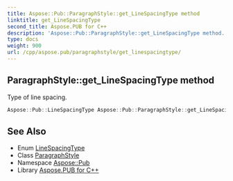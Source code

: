 ```yaml
---
title: Aspose::Pub::ParagraphStyle::get_LineSpacingType method
linktitle: get_LineSpacingType
second_title: Aspose.PUB for C++
description: 'Aspose::Pub::ParagraphStyle::get_LineSpacingType method. Type of line spacing in C++.'
type: docs
weight: 900
url: /cpp/aspose.pub/paragraphstyle/get_linespacingtype/
---
```

## ParagraphStyle::get_LineSpacingType method


Type of line spacing.

```cpp
Aspose::Pub::LineSpacingType Aspose::Pub::ParagraphStyle::get_LineSpacingType() const
```

## See Also

* Enum [LineSpacingType](../../linespacingtype/)
* Class [ParagraphStyle](../)
* Namespace [Aspose::Pub](../../)
* Library [Aspose.PUB for C++](../../../)
